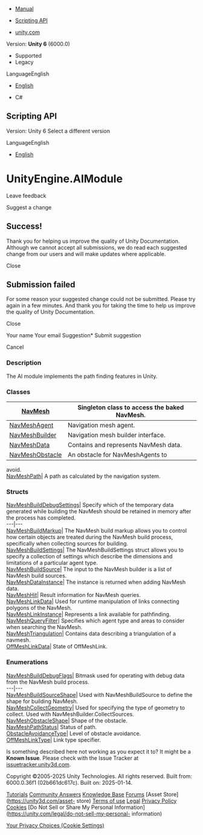 [ ]()

  * [Manual](../Manual/index.html)
  * [Scripting API](../ScriptReference/index.html)

  * [unity.com](https://unity.com/)

Version: **Unity 6** (6000.0)

  * Supported
  * Legacy

LanguageEnglish

  * [English]()

  * C#

[ ](https://docs.unity3d.com)

## Scripting API

Version: Unity 6 Select a different version

LanguageEnglish

  * [English]()

# UnityEngine.AIModule

Leave feedback

Suggest a change

## Success!

Thank you for helping us improve the quality of Unity Documentation. Although
we cannot accept all submissions, we do read each suggested change from our
users and will make updates where applicable.

Close

## Submission failed

For some reason your suggested change could not be submitted. Please <a>try
again</a> in a few minutes. And thank you for taking the time to help us
improve the quality of Unity Documentation.

Close

Your name Your email Suggestion* Submit suggestion

Cancel

[ ]()

### Description

The AI module implements the path finding features in Unity.

### Classes

[NavMesh](AI.NavMesh.html)| Singleton class to access the baked NavMesh.  
---|---  
[NavMeshAgent](AI.NavMeshAgent.html)| Navigation mesh agent.  
[NavMeshBuilder](AI.NavMeshBuilder.html)| Navigation mesh builder interface.  
[NavMeshData](AI.NavMeshData.html)| Contains and represents NavMesh data.  
[NavMeshObstacle](AI.NavMeshObstacle.html)| An obstacle for NavMeshAgents to
avoid.  
[NavMeshPath](AI.NavMeshPath.html)| A path as calculated by the navigation
system.  
  
### Structs

[NavMeshBuildDebugSettings](AI.NavMeshBuildDebugSettings.html)| Specify which
of the temporary data generated while building the NavMesh should be retained
in memory after the process has completed.  
---|---  
[NavMeshBuildMarkup](AI.NavMeshBuildMarkup.html)| The NavMesh build markup
allows you to control how certain objects are treated during the NavMesh build
process, specifically when collecting sources for building.  
[NavMeshBuildSettings](AI.NavMeshBuildSettings.html)| The NavMeshBuildSettings
struct allows you to specify a collection of settings which describe the
dimensions and limitations of a particular agent type.  
[NavMeshBuildSource](AI.NavMeshBuildSource.html)| The input to the NavMesh
builder is a list of NavMesh build sources.  
[NavMeshDataInstance](AI.NavMeshDataInstance.html)| The instance is returned
when adding NavMesh data.  
[NavMeshHit](AI.NavMeshHit.html)| Result information for NavMesh queries.  
[NavMeshLinkData](AI.NavMeshLinkData.html)| Used for runtime manipulation of
links connecting polygons of the NavMesh.  
[NavMeshLinkInstance](AI.NavMeshLinkInstance.html)| Represents a link
available for pathfinding.  
[NavMeshQueryFilter](AI.NavMeshQueryFilter.html)| Specifies which agent type
and areas to consider when searching the NavMesh.  
[NavMeshTriangulation](AI.NavMeshTriangulation.html)| Contains data describing
a triangulation of a navmesh.  
[OffMeshLinkData](AI.OffMeshLinkData.html)| State of OffMeshLink.  
  
### Enumerations

[NavMeshBuildDebugFlags](AI.NavMeshBuildDebugFlags.html)| Bitmask used for
operating with debug data from the NavMesh build process.  
---|---  
[NavMeshBuildSourceShape](AI.NavMeshBuildSourceShape.html)| Used with
NavMeshBuildSource to define the shape for building NavMesh.  
[NavMeshCollectGeometry](AI.NavMeshCollectGeometry.html)| Used for specifying
the type of geometry to collect. Used with NavMeshBuilder.CollectSources.  
[NavMeshObstacleShape](AI.NavMeshObstacleShape.html)| Shape of the obstacle.  
[NavMeshPathStatus](AI.NavMeshPathStatus.html)| Status of path.  
[ObstacleAvoidanceType](AI.ObstacleAvoidanceType.html)| Level of obstacle
avoidance.  
[OffMeshLinkType](AI.OffMeshLinkType.html)| Link type specifier.  
  
Is something described here not working as you expect it to? It might be a
**Known Issue**. Please check with the Issue Tracker at
[issuetracker.unity3d.com](https://issuetracker.unity3d.com).

Copyright ©2005-2025 Unity Technologies. All rights reserved. Built from:
6000.0.36f1 (02b661dc617c). Built on: 2025-01-14.

[Tutorials](https://unity3d.com/learn) [Community
Answers](https://answers.unity3d.com) [Knowledge
Base](https://support.unity3d.com/hc/en-us)
[Forums](https://forum.unity3d.com) [Asset Store](https://unity3d.com/asset-
store) [Terms of use](https://docs.unity3d.com/Manual/TermsOfUse.html)
[Legal](https://unity.com/legal) [Privacy
Policy](https://unity.com/legal/privacy-policy)
[Cookies](https://unity.com/legal/cookie-policy) [Do Not Sell or Share My
Personal Information](https://unity.com/legal/do-not-sell-my-personal-
information)

[Your Privacy Choices (Cookie Settings)](javascript:void\(0\);)

